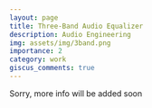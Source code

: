 ```yaml
---
layout: page
title: Three-Band Audio Equalizer
description: Audio Engineering
img: assets/img/3band.png
importance: 2
category: work
giscus_comments: true
---
```

Sorry, more info will be added soon